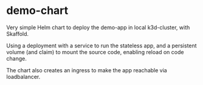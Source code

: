 # demo-chart

Very simple Helm chart to deploy the demo-app in local k3d-cluster, with Skaffold.

Using a deployment with a service to run the stateless app, and a persistent volume (and claim) to mount the source code, enabling reload on code change.

The chart also creates an ingress to make the app reachable via loadbalancer.